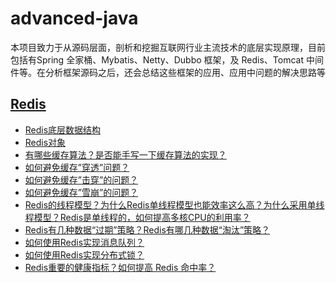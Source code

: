 # advanced-java
本项目致力于从源码层面，剖析和挖掘互联网行业主流技术的底层实现原理，目前包括有Spring 全家桶、Mybatis、Netty、Dubbo 框架，及 Redis、Tomcat 中间件等。在分析框架源码之后，还会总结这些框架的应用、应用中问题的解决思路等

## [Redis](https://github.com/HLxiaoyao/advanced-java/tree/main/docs/redis)
* [Redis底层数据结构](https://github.com/HLxiaoyao/advanced-java/blob/main/docs/redis/Redis%E5%BA%95%E5%B1%82%E6%95%B0%E6%8D%AE%E7%BB%93%E6%9E%84.md)
* [Redis对象](https://github.com/HLxiaoyao/advanced-java/blob/main/docs/redis/Redis%E5%AF%B9%E8%B1%A1.md)
* [有哪些缓存算法？是否能手写一下缓存算法的实现？](https://github.com/HLxiaoyao/advanced-java/blob/main/docs/redis/%E7%BC%93%E5%AD%98%E6%B7%98%E6%B1%B0%E7%AE%97%E6%B3%95.md)
* [如何避免缓存”穿透”问题？](https://github.com/HLxiaoyao/advanced-java/blob/main/docs/redis/%E5%A6%82%E4%BD%95%E9%81%BF%E5%85%8D%E7%BC%93%E5%AD%98%E2%80%9D%E7%A9%BF%E9%80%8F%E2%80%9D%E7%9A%84%E9%97%AE%E9%A2%98%EF%BC%9F.md)
* [如何避免缓存”击穿”的问题？](https://github.com/HLxiaoyao/advanced-java/blob/main/docs/redis/%E5%A6%82%E4%BD%95%E9%81%BF%E5%85%8D%E7%BC%93%E5%AD%98%E2%80%9D%E5%87%BB%E7%A9%BF%E2%80%9D%E7%9A%84%E9%97%AE%E9%A2%98%EF%BC%9F.md)
* [如何避免缓存”雪崩”的问题？](https://github.com/HLxiaoyao/advanced-java/blob/main/docs/redis/%E5%A6%82%E4%BD%95%E9%81%BF%E5%85%8D%E7%BC%93%E5%AD%98%E2%80%9D%E9%9B%AA%E5%B4%A9%E2%80%9D%E7%9A%84%E9%97%AE%E9%A2%98%EF%BC%9F.md)
* [Redis的线程模型？为什么Redis单线程模型也能效率这么高？为什么采用单线程模型？Redis是单线程的，如何提高多核CPU的利用率？](https://github.com/HLxiaoyao/advanced-java/blob/main/docs/redis/Redis%E7%9A%84%E7%BA%BF%E7%A8%8B%E6%A8%A1%E5%9E%8B%EF%BC%9F%E4%B8%BA%E4%BB%80%E4%B9%88Redis%E5%8D%95%E7%BA%BF%E7%A8%8B%E6%A8%A1%E5%9E%8B%E4%B9%9F%E8%83%BD%E6%95%88%E7%8E%87%E8%BF%99%E4%B9%88%E9%AB%98%EF%BC%9F%E4%B8%BA%E4%BB%80%E4%B9%88%E9%87%87%E7%94%A8%E5%8D%95%E7%BA%BF%E7%A8%8B%E6%A8%A1%E5%9E%8B%EF%BC%9FRedis%E6%98%AF%E5%8D%95%E7%BA%BF%E7%A8%8B%E7%9A%84%EF%BC%8C%E5%A6%82%E4%BD%95%E6%8F%90%E9%AB%98%E5%A4%9A%E6%A0%B8CPU%E7%9A%84%E5%88%A9%E7%94%A8%E7%8E%87%EF%BC%9F.md)
* [Redis有几种数据“过期”策略？Redis有哪几种数据“淘汰”策略？](https://github.com/HLxiaoyao/advanced-java/blob/main/docs/redis/Redis%E6%9C%89%E5%87%A0%E7%A7%8D%E6%95%B0%E6%8D%AE%E2%80%9C%E8%BF%87%E6%9C%9F%E2%80%9D%E7%AD%96%E7%95%A5%EF%BC%9FRedis%E6%9C%89%E5%93%AA%E5%87%A0%E7%A7%8D%E6%95%B0%E6%8D%AE%E2%80%9C%E6%B7%98%E6%B1%B0%E2%80%9D%E7%AD%96%E7%95%A5%EF%BC%9F.md)
* [如何使用Redis实现消息队列？
](https://github.com/HLxiaoyao/advanced-java/blob/main/docs/redis/%E5%A6%82%E4%BD%95%E4%BD%BF%E7%94%A8Redis%E5%AE%9E%E7%8E%B0%E6%B6%88%E6%81%AF%E9%98%9F%E5%88%97%EF%BC%9F.md)
* [如何使用Redis实现分布式锁？
](https://github.com/HLxiaoyao/advanced-java/blob/main/docs/redis/%E5%A6%82%E4%BD%95%E4%BD%BF%E7%94%A8Redis%E5%AE%9E%E7%8E%B0%E5%88%86%E5%B8%83%E5%BC%8F%E9%94%81%EF%BC%9F.md)
* [Redis重要的健康指标？如何提高 Redis 命中率？](https://github.com/HLxiaoyao/advanced-java/blob/main/docs/redis/Redis%E9%87%8D%E8%A6%81%E7%9A%84%E5%81%A5%E5%BA%B7%E6%8C%87%E6%A0%87%EF%BC%9F%E5%A6%82%E4%BD%95%E6%8F%90%E9%AB%98%20Redis%20%E5%91%BD%E4%B8%AD%E7%8E%87%EF%BC%9F.md)


